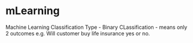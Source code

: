 # mLearning
Machine Learning
Classification Type - Binary CLassification - means only 2 outcomes e.g. Will customer buy life insurance yes or no.
